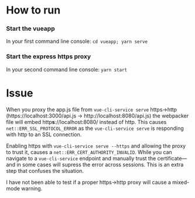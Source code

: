 # How to run
### Start the vueapp
In your first command line console:
`cd vueapp; yarn serve`

### Start the express https proxy
In your second command line console:
`yarn start`

# Issue
When you proxy the app.js file from `vue-cli-service serve` https->http (https://localhost:3000/api.js -> http://localhost:8080/api.js) the webpacker file will embed http**s**://localhost:8080/ instead of http.  This causes `net::ERR_SSL_PROTOCOL_ERROR` as the `vue-cli-service serve` is responding with http to an SSL connection.

Enabling https with `vue-cli-service serve --https` and allowing the proxy to trust it, causes a `net::ERR_CERT_AUTHORITY_INVALID`.  While you can navigate to a `vue-cli-service` endpoint and manually trust the certificate—and in some cases will supress the error across sessions. This is an extra step that confuses the situation.

I have not been able to test if a proper https->http proxy will cause a mixed-mode warning.